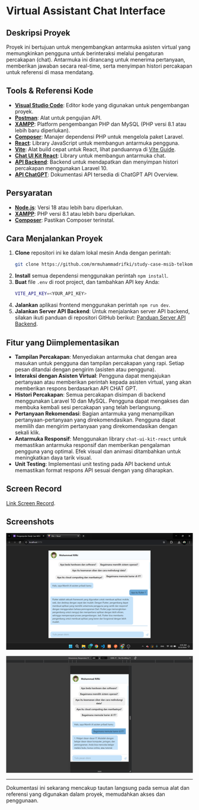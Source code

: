 # Virtual Assistant Chat Interface

## Deskripsi Proyek

Proyek ini bertujuan untuk mengembangkan antarmuka asisten virtual yang memungkinkan pengguna untuk berinteraksi melalui pengaturan percakapan (chat). Antarmuka ini dirancang untuk menerima pertanyaan, memberikan jawaban secara real-time, serta menyimpan histori percakapan untuk referensi di masa mendatang.

## Tools & Referensi Kode

- **[Visual Studio Code](https://code.visualstudio.com/)**: Editor kode yang digunakan untuk pengembangan proyek.
- **[Postman](https://www.postman.com/)**: Alat untuk pengujian API.
- **[XAMPP](https://www.apachefriends.org/index.html)**: Platform pengembangan PHP dan MySQL (PHP versi 8.1 atau lebih baru diperlukan).
- **[Composer](https://getcomposer.org/)**: Manajer dependensi PHP untuk mengelola paket Laravel.
- **[React](https://react.dev/)**: Library JavaScript untuk membangun antarmuka pengguna.
- **[Vite](https://vitejs.dev/guide/)**: Alat build cepat untuk React, lihat panduannya di [Vite Guide](https://vitejs.dev/guide/).
- **[Chat UI Kit React](https://github.com/chatscope/chat-ui-kit-react)**: Library untuk membangun antarmuka chat.
- **[API Backend](https://github.com/mrmuhammadrifki/study-case-msib-telkom-indonesia-api)**: Backend untuk mendapatkan dan menyimpan histori percakapan menggunakan Laravel 10.
- **[API ChatGPT](https://platform.openai.com/docs/overview)**: Dokumentasi API tersedia di ChatGPT API Overview.

## Persyaratan

- **[Node.js](https://nodejs.org/en)**: Versi 18 atau lebih baru diperlukan.
- **[XAMPP](https://www.apachefriends.org/index.html)**: PHP versi 8.1 atau lebih baru diperlukan.
- **[Composer](https://getcomposer.org/)**: Pastikan Composer terinstal.

## Cara Menjalankan Proyek

1. **Clone** repositori ini ke dalam lokal mesin Anda dengan perintah:
   ```bash
   git clone https://github.com/mrmuhammadrifki/study-case-msib-telkom-indonesia-frontend.git
   ```
2. **Install** semua dependensi menggunakan perintah `npm install`.
3. **Buat** file `.env` di root project, dan tambahkan API key Anda:
   ```bash
   VITE_API_KEY=<YOUR_API_KEY>
   ```
4. **Jalankan** aplikasi frontend menggunakan perintah `npm run dev`.
5. **Jalankan Server API Backend**: Untuk menjalankan server API backend, silakan ikuti panduan di repositori GitHub berikut: [Panduan Server API Backend](https://github.com/mrmuhammadrifki/study-case-msib-telkom-indonesia-api).

## Fitur yang Diimplementasikan

- **Tampilan Percakapan**: Menyediakan antarmuka chat dengan area masukan untuk pengguna dan tampilan percakapan yang rapi. Setiap pesan ditandai dengan pengirim (asisten atau pengguna).
- **Interaksi dengan Asisten Virtual**: Pengguna dapat mengajukan pertanyaan atau memberikan perintah kepada asisten virtual, yang akan memberikan respons berdasarkan API CHAT GPT.
- **Histori Percakapan**: Semua percakapan disimpan di backend menggunakan Laravel 10 dan MySQL. Pengguna dapat mengakses dan membuka kembali sesi percakapan yang telah berlangsung.
- **Pertanyaan Rekomendasi**: Bagian antarmuka yang menampilkan pertanyaan-pertanyaan yang direkomendasikan. Pengguna dapat memilih dan mengirim pertanyaan yang direkomendasikan dengan sekali klik.
- **Antarmuka Responsif**: Menggunakan library `chat-ui-kit-react` untuk memastikan antarmuka responsif dan memberikan pengalaman pengguna yang optimal. Efek visual dan animasi ditambahkan untuk meningkatkan daya tarik visual.
- **Unit Testing**: Implementasi unit testing pada API backend untuk memastikan format respons API sesuai dengan yang diharapkan.

## Screen Record
[Link Screen Record](https://drive.google.com/file/d/1hxKfSCH5aPlt1DN6YrIMciVX7PDvsF95/view?usp=sharing).

## Screenshots

<p align="center">
  <img src="images/frontend-1.png">
</p>
<p align="center">
  <img src="images/frontend-2.png">
</p>

---

Dokumentasi ini sekarang mencakup tautan langsung pada semua alat dan referensi yang digunakan dalam proyek, memudahkan akses dan penggunaan.
